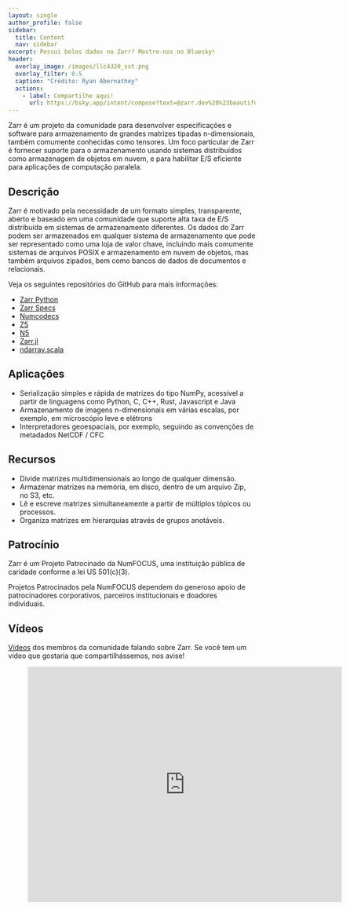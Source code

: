 ```yaml
---
layout: single
author_profile: false
sidebar:
  title: Content
  nav: sidebar
excerpt: Possui belos dados no Zarr? Mostre-nos no Bluesky!
header:
  overlay_image: /images/llc4320_sst.png
  overlay_filter: 0.5
  caption: "Crédito: Ryan Abernathey"
  actions:
    - label: Compartilhe aqui!
      url: https://bsky.app/intent/compose?text=@zarr.dev%20%23beautifuldata
---
```


Zarr é um projeto da comunidade para desenvolver especificações e software para armazenamento de grandes matrizes tipadas n-dimensionais, também comumente conhecidas como tensores. Um foco particular de Zarr é fornecer suporte para o armazenamento
usando sistemas distribuídos como armazenagem de objetos em nuvem, e para habilitar E/S eficiente para aplicações de computação paralela.

## Descrição

Zarr é motivado pela necessidade de um formato simples, transparente, aberto e baseado em uma comunidade que suporte alta taxa de E/S distribuída em sistemas de armazenamento diferentes. Os dados do Zarr podem ser armazenados em qualquer sistema de armazenamento que pode ser representado como uma loja de valor chave, incluindo mais comumente sistemas de arquivos POSIX e armazenamento em nuvem de objetos, mas também arquivos zipados, bem como bancos de dados de documentos e relacionais.

Veja os seguintes repositórios do GitHub para mais informações:

- [Zarr Python](https://github.com/zarr-developers/zarr)
- [Zarr Specs](https://github.com/zarr-developers/zarr-specs)
- [Numcodecs](https://github.com/zarr-developers/numcodecs)
- [Z5](https://github.com/constantinpape/z5)
- [N5](https://github.com/saalfeldlab/n5)
- [Zarr.jl](https://github.com/meggart/Zarr.jl)
- [ndarray.scala](https://github.com/lasersonlab/ndarray.scala)

## Aplicações

- Serialização simples e rápida de matrizes do tipo NumPy, acessível a partir de linguagens como Python, C, C++, Rust, Javascript e Java
- Armazenamento de imagens n-dimensionais em várias escalas, por exemplo, em microscópio leve e elétrons
- Interpretadores geoespaciais, por exemplo, seguindo as convenções de metadados NetCDF / CFC

## Recursos

- Divide matrizes multidimensionais ao longo de qualquer dimensão.
- Armazenar matrizes na memória, em disco, dentro de um arquivo Zip, no S3, etc.
- Lê e escreve matrizes simultaneamente a partir de múltiplos tópicos ou processos.
- Organiza matrizes em hierarquias através de grupos anotáveis.

## Patrocínio

Zarr é um Projeto Patrocinado da NumFOCUS, uma instituição pública de caridade conforme a lei US 501(c)(3).

Projetos Patrocinados pela NumFOCUS dependem do generoso apoio de patrocinadores corporativos, parceiros institucionais e doadores individuais.

## Vídeos

[Vídeos](https://www.youtube.com/playlist?list=PLvkeNUPrCU04Xvcph4ErxsRkZq28Oucr7)
dos membros da comunidade falando sobre Zarr. Se você tem um vídeo que gostaria que compartilhássemos, nos avise!

<div class="video">
    <figure>
        <iframe width="640" height="480"
            src="https://www.youtube.com/embed/videoseries?list=PLvkeNUPrCU04Xvcph4ErxsRkZq28Oucr7"
            frameborder="0" allowfullscreen></iframe>
    </figure>
</div>
